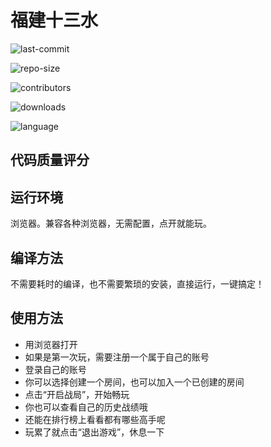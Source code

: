 # 福建十三水


![last-commit](https://img.shields.io/github/last-commit/chenshanshan333/shisanshui)

![repo-size](https://img.shields.io/github/repo-size/chenshanshan333/shisanshui?style=flat-square)

![contributors](https://img.shields.io/github/contributors/chenshanshan333/shisanshui)

![downloads](https://img.shields.io/github/downloads/chenshanshan333/shisanshui/total)

![language](https://img.shields.io/badge/language-html%2Fcss%2Fjs%2Fpython-orange)


## 代码质量评分




## 运行环境

浏览器。兼容各种浏览器，无需配置，点开就能玩。

## 编译方法

不需要耗时的编译，也不需要繁琐的安装，直接运行，一键搞定！

## 使用方法

- 用浏览器打开
- 如果是第一次玩，需要注册一个属于自己的账号
- 登录自己的账号
- 你可以选择创建一个房间，也可以加入一个已创建的房间
- 点击“开启战局”，开始畅玩
- 你也可以查看自己的历史战绩哦
- 还能在排行榜上看看都有哪些高手呢
- 玩累了就点击“退出游戏”，休息一下
